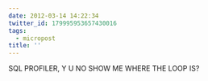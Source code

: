 ```yaml
---
date: 2012-03-14 14:22:34
twitter_id: 179995953657430016
tags:
  - micropost
title: ''
---
```


SQL PROFILER, Y U NO SHOW ME WHERE THE LOOP IS?

